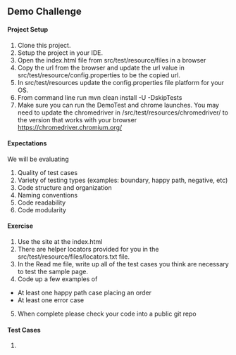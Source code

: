 ## Demo Challenge


#### Project Setup
1. Clone this project.
2. Setup the project in your IDE.
3. Open the index.html file from src/test/resource/files in a browser
4. Copy the url from the browser and update the url value in src/test/resource/config.properties to be the copied url.
5. In src/test/resources update the config.properties file platform for your OS.
6. From command line run mvn clean install -U -DskipTests
7. Make sure you can run the DemoTest and chrome launches.  You may need to update the chromedriver in /src/test/resources/chromedriver/ to the version that works with your browser
   https://chromedriver.chromium.org/

#### Expectations
We will be evaluating
1. Quality of test cases
2. Variety  of testing types (examples: boundary, happy path, negative, etc)
3. Code structure and organization
4. Naming conventions
5. Code readability
6. Code modularity

#### Exercise
1. Use the site at the index.html
2. There are helper locators provided for you in the src/test/resource/files/locators.txt file.
3. In the Read me file, write up all of the test cases you think are necessary to test the sample page.
4. Code up a few examples of 
  - At least one happy path case placing an order
  - At least one error case
5. When complete please check your code into a public git repo

#### Test Cases

 1.  

